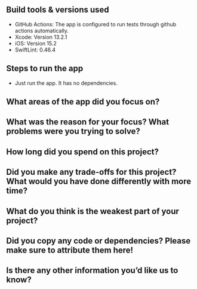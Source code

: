 ## Build tools & versions used
- GitHub Actions: The app is configured to run tests through github actions automatically.
- Xcode: Version 13.2.1
- iOS: Version 15.2
- SwiftLint: 0.46.4

## Steps to run the app
- Just run the app. It has no dependencies.

## What areas of the app did you focus on?

## What was the reason for your focus? What problems were you trying to solve?

## How long did you spend on this project?

## Did you make any trade-offs for this project? What would you have done differently with more time?

## What do you think is the weakest part of your project?

## Did you copy any code or dependencies? Please make sure to attribute them here!

## Is there any other information you’d like us to know?
